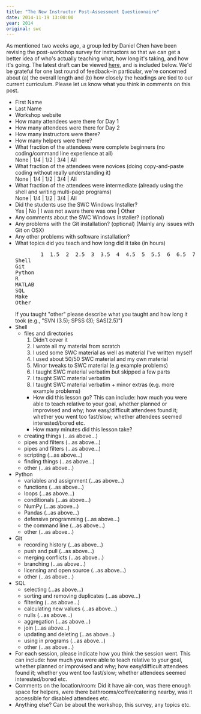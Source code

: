 ```yaml
---
title: "The New Instructor Post-Assessment Questionnaire"
date: 2014-11-19 13:00:00
year: 2014
original: swc
---
```

<p>
  As mentioned two weeks ago,
  a group led by Daniel Chen have been revising the post-workshop survey for instructors
  so that we can get a better idea of who's actually teaching what,
  how long it's taking,
  and how it's going.
  The latest draft can be viewed <a href="http://goo.gl/forms/nwV8yZl3sb">here</a>,
  and is included below.
  We'd be grateful for one last round of feedback–in particular,
  we're concerned about (a) the overall length
  and (b) how closely the headings are tied to our current curriculum.
  Please let us know what you think in comments on this post.
</p>
<ul>
  <li>First Name</li>
  <li>Last Name</li>
  <li>Workshop website</li>
  <li>How many attendees were there for Day 1</li>
  <li>How many attendees were there for Day 2</li>
  <li>How many instructors were there?</li>
  <li>How many helpers were there?</li>
  <li>What fraction of the attendees were complete beginners (no coding/command line experience at all)
    <br>
    None | 1/4 | 1/2 | 3/4 | All
  </li>
  <li>What fraction of the attendees were novices (doing copy-and-paste coding without really understanding it)
    <br>
    None | 1/4 | 1/2 | 3/4 | All
  </li>
  <li>What fraction of the attendees were intermediate (already using the shell and writing multi-page programs)
    <br>
    None | 1/4 | 1/2 | 3/4 | All
  </li>
  <li>Did the students use the SWC Windows Installer?
    <br>
    Yes | No | I was not aware there was one | Other
  </li>
  <li>Any comments about the SWC Windows Installer? (optional)</li>
  <li>Any problems with the Git installation? (optional) (Mainly any issues with Git on OSX)</li>
  <li>Any other problems with software installation?</li>
  <li>What topics did you teach and how long did it take (in hours)
<pre>
        1  1.5  2  2.5  3  3.5  4  4.5  5  5.5  6  6.5  7  7.5  N/A
Shell
Git
Python
R
MATLAB
SQL
Make
Other
</pre>
    If you taught "other" please describe what you taught and how long it took (e.g., "SVN (3.5); SPSS (3); SAS(2.5)")
  </li>
  <li>Shell
    <ul>
      <li>files and directories
	<ol>
	  <li>Didn't cover it</li>
	  <li>I wrote all my material from scratch</li>
	  <li>I used some SWC material as well as material I've written myself</li>
	  <li>I used about 50/50 SWC material and my own material</li>
	  <li>Minor tweaks to SWC material (e.g example problems)</li>
	  <li>I taught SWC material verbatim but skipped a few parts</li>
	  <li>I taught SWC material verbatim</li>
	  <li>I taught SWC material verbatim + minor extras (e.g. more example problems)</li>
	</ol>
	<ul>
	  <li>How did this lesson go? This can include: how much you were able to teach relative to your goal, whether planned or improvised and why; how easy/difficult attendees found it; whether you went too fast/slow; whether attendees seemed interested/bored etc.</li>
	  <li>How many minutes did this lesson take?</li>
	</ul>
      </li>
      <li>creating things (...as above...)</li>
      <li>pipes and filters (...as above...)</li>
      <li>pipes and filters (...as above...)</li>
      <li>scripting (...as above...)</li>
      <li>finding things (...as above...)</li>
      <li>other (...as above...)</li>
    </ul>
  </li>
  <li>Python
    <ul>
      <li>variables and assignment (...as above...)</li>
      <li>functions (...as above...)</li>
      <li>loops (...as above...)</li>
      <li>conditionals (...as above...)</li>
      <li>NumPy (...as above...)</li>
      <li>Pandas (...as above...)</li>
      <li>defensive programming (...as above...)</li>
      <li>the command line (...as above...)</li>
      <li>other (...as above...)</li>
    </ul>
  </li>
  <li>Git
    <ul>
      <li>recording history (...as above...)</li>
      <li>push and pull (...as above...)</li>
      <li>merging conflicts (...as above...)</li>
      <li>branching (...as above...)</li>
      <li>licensing and open source (...as above...)</li>
      <li>other (...as above...)</li>
    </ul>
  </li>
  <li>SQL
    <ul>
      <li>selecting (...as above...)</li>
      <li>sorting and removing duplicates (...as above...)</li>
      <li>filtering (...as above...)</li>
      <li>calculating new values (...as above...)</li>
      <li>nulls (...as above...)</li>
      <li>aggregation (...as above...)</li>
      <li>join (...as above...)</li>
      <li>updating and deleting (...as above...)</li>
      <li>using in programs (...as above...)</li>
      <li>other (...as above...)</li>
    </ul>
  </li>
  <li>
    For each session, please indicate how you think the session went.
    This can include: how much you were able to teach relative to your goal, whether planned or improvised and why; how easy/difficult attendees found it; whether you went too fast/slow; whether attendees seemed interested/bored etc.
  </li>
  <li>
    Comments on the location/room:
    Did it have air-con, was there enough space for helpers, were there bathrooms/coffee/catering nearby, was it accessible for disabled attendees etc.
  </li>
  <li>Anything else? Can be about the workshop, this survey, any topics etc.</li>
</ul>
